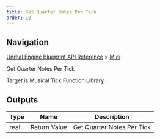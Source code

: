 ```yaml
---
title: Get Quarter Notes Per Tick
order: 10
---
```

## Navigation

[Unreal Engine Blueprint API Reference](https://dev.epicgames.com/documentation/en-us/unreal-engine/BlueprintAPI) > [Midi](https://dev.epicgames.com/documentation/en-us/unreal-engine/BlueprintAPI/Midi)

Get Quarter Notes Per Tick

Target is Musical Tick Function Library

## Outputs

| Type | Name | Description |
| --- | --- | --- |
| real | Return Value | Get Quarter Notes Per Tick |
